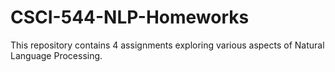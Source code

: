 # CSCI-544-NLP-Homeworks
This repository contains 4 assignments exploring various aspects of Natural Language Processing.
